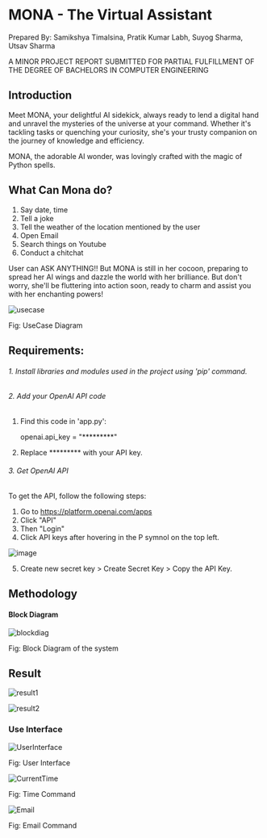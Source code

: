 # MONA - The Virtual Assistant

Prepared By: Samikshya Timalsina, Pratik Kumar Labh, Suyog Sharma, Utsav Sharma

A MINOR PROJECT REPORT SUBMITTED FOR PARTIAL FULFILLMENT OF THE DEGREE OF BACHELORS IN COMPUTER ENGINEERING


## Introduction
Meet MONA, your delightful AI sidekick, always ready to lend a digital hand and unravel the mysteries of the universe at your command. Whether it's tackling tasks or quenching your curiosity, she's your trusty companion on the journey of knowledge and efficiency.

MONA, the adorable AI wonder, was lovingly crafted with the magic of Python spells.

## What Can Mona do?
1. Say date, time
2. Tell a joke
3. Tell the weather of the location mentioned by the user 
4. Open Email
5. Search things on Youtube
6. Conduct a chitchat


User can ASK ANYTHING!!
But MONA is still in her cocoon, preparing to spread her AI wings and dazzle the world with her brilliance. But don't worry, she'll be fluttering into action soon, ready to charm and assist you with her enchanting powers!




![usecase](https://github.com/Samiikshyaa/Mona-The-Virtual-Assistant/assets/98102213/bff5ad38-a133-4d40-afe8-df57dc575765)


Fig: UseCase Diagram 



## Requirements:

###### 1. Install libraries and modules used in the project using 'pip' command.
###### 2. Add your OpenAI API code



1. Find this code in 'app.py':  


      openai.api_key = "*********"


2. Replace ********* with your API key. 

###### 3. Get OpenAI API 
To get the API, follow the following steps:
1. Go to   https://platform.openai.com/apps
2. Click "API"
3. Then "Login"
4. Click API keys after hovering in the P symnol on the top left.

  ![image](https://github.com/Samiikshyaa/Mona-The-Virtual-Assistant/assets/98102213/28bc728e-26f8-430a-9aad-3c62c1fa9f7f)

5. Create new secret key > Create Secret Key > Copy the API Key.





## Methodology

#### Block Diagram

![blockdiag](https://github.com/Samiikshyaa/Mona-The-Virtual-Assistant/assets/98102213/3cecc811-f610-49b6-aaa0-bbaebecb3d34)


Fig: Block Diagram of the system



## Result

![result1](https://github.com/Samiikshyaa/Mona-The-Virtual-Assistant/assets/98102213/c852fd3f-f31f-4ebd-92c5-28daff198d1f)

![result2](https://github.com/Samiikshyaa/Mona-The-Virtual-Assistant/assets/98102213/58738a79-a84f-4a27-8dea-472ae0f339dd)



### Use Interface

![UserInterface](https://github.com/Samiikshyaa/Mona-The-Virtual-Assistant/assets/98102213/579c6d8a-71f6-4c1e-bce7-bb8bc23ddb28)


Fig: User Interface


![CurrentTime](https://github.com/Samiikshyaa/Mona-The-Virtual-Assistant/assets/98102213/f74f6921-04c1-41ef-9496-dd78adb0d03b)



Fig: Time Command



![Email](https://github.com/Samiikshyaa/Mona-The-Virtual-Assistant/assets/98102213/39b1141f-9887-4f15-9227-2a4e57771a3f)


Fig: Email Command







